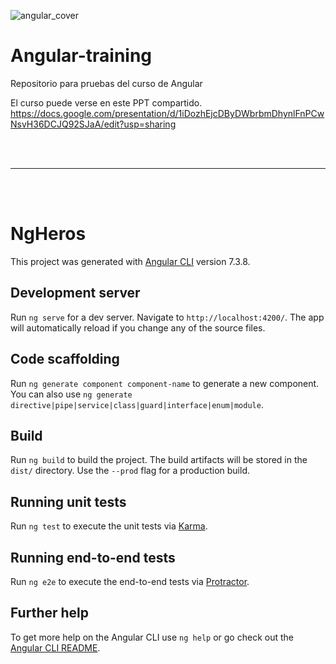 
![angular_cover](https://github.com/ddalairac/training-angular/blob/master/cover.png)

# Angular-training
Repositorio para pruebas del curso de Angular

El curso puede verse en este PPT compartido.
https://docs.google.com/presentation/d/1iDozhEjcDByDWbrbmDhynlFnPCwNsvH36DCJQ92SJaA/edit?usp=sharing

<br>
<br>
<hr>
<br>
<br>

# NgHeros

This project was generated with [Angular CLI](https://github.com/angular/angular-cli) version 7.3.8.

## Development server

Run `ng serve` for a dev server. Navigate to `http://localhost:4200/`. The app will automatically reload if you change any of the source files.

## Code scaffolding

Run `ng generate component component-name` to generate a new component. You can also use `ng generate directive|pipe|service|class|guard|interface|enum|module`.

## Build

Run `ng build` to build the project. The build artifacts will be stored in the `dist/` directory. Use the `--prod` flag for a production build.

## Running unit tests

Run `ng test` to execute the unit tests via [Karma](https://karma-runner.github.io).

## Running end-to-end tests

Run `ng e2e` to execute the end-to-end tests via [Protractor](http://www.protractortest.org/).

## Further help

To get more help on the Angular CLI use `ng help` or go check out the [Angular CLI README](https://github.com/angular/angular-cli/blob/master/README.md).
